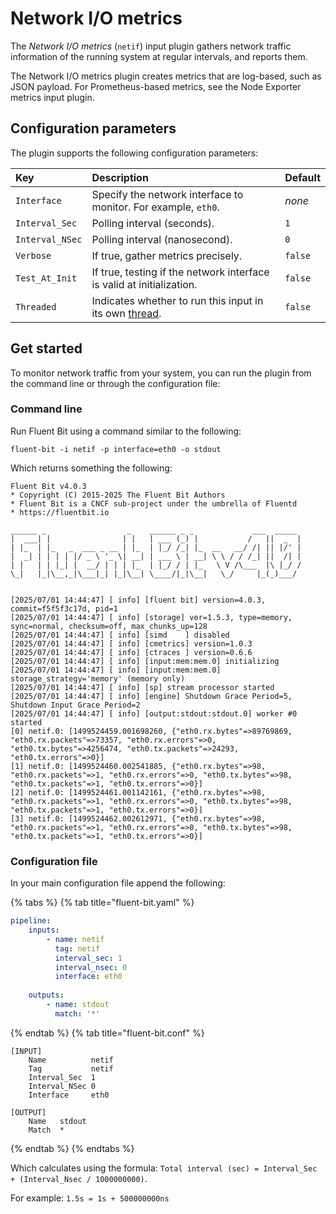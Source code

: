 # Network I/O metrics

The _Network I/O metrics_ (`netif`) input plugin gathers network traffic information of the running system at regular intervals, and reports them.

The Network I/O metrics plugin creates metrics that are log-based, such as JSON payload. For Prometheus-based metrics, see the Node Exporter metrics input plugin.

## Configuration parameters

The plugin supports the following configuration parameters:

| Key | Description | Default |
| :--- | :--- | :--- |
| `Interface` | Specify the network interface to monitor. For example, `eth0`. | _none_ |
| `Interval_Sec` | Polling interval (seconds). | `1` |
| `Interval_NSec` | Polling interval (nanosecond). | `0` |
| `Verbose` | If true, gather metrics precisely. | `false` |
| `Test_At_Init` | If true, testing if the network interface is valid at initialization. | `false` |
| `Threaded` | Indicates whether to run this input in its own [thread](../../administration/multithreading.md#inputs). | `false` |

## Get started

To monitor network traffic from your system, you can run the plugin from the command line or through the configuration file:

### Command line

Run Fluent Bit using a command similar to the following:

```shell
fluent-bit -i netif -p interface=eth0 -o stdout
```

Which returns something the following:

```text
Fluent Bit v4.0.3
* Copyright (C) 2015-2025 The Fluent Bit Authors
* Fluent Bit is a CNCF sub-project under the umbrella of Fluentd
* https://fluentbit.io

______ _                  _    ______ _ _             ___  _____
|  ___| |                | |   | ___ (_) |           /   ||  _  |
| |_  | |_   _  ___ _ __ | |_  | |_/ /_| |_  __   __/ /| || |/' |
|  _| | | | | |/ _ \ '_ \| __| | ___ \ | __| \ \ / / /_| ||  /| |
| |   | | |_| |  __/ | | | |_  | |_/ / | |_   \ V /\___  |\ |_/ /
\_|   |_|\__,_|\___|_| |_|\__| \____/|_|\__|   \_/     |_(_)___/


[2025/07/01 14:44:47] [ info] [fluent bit] version=4.0.3, commit=f5f5f3c17d, pid=1
[2025/07/01 14:44:47] [ info] [storage] ver=1.5.3, type=memory, sync=normal, checksum=off, max_chunks_up=128
[2025/07/01 14:44:47] [ info] [simd    ] disabled
[2025/07/01 14:44:47] [ info] [cmetrics] version=1.0.3
[2025/07/01 14:44:47] [ info] [ctraces ] version=0.6.6
[2025/07/01 14:44:47] [ info] [input:mem:mem.0] initializing
[2025/07/01 14:44:47] [ info] [input:mem:mem.0] storage_strategy='memory' (memory only)
[2025/07/01 14:44:47] [ info] [sp] stream processor started
[2025/07/01 14:44:47] [ info] [engine] Shutdown Grace Period=5, Shutdown Input Grace Period=2
[2025/07/01 14:44:47] [ info] [output:stdout:stdout.0] worker #0 started
[0] netif.0: [1499524459.001698260, {"eth0.rx.bytes"=>89769869, "eth0.rx.packets"=>73357, "eth0.rx.errors"=>0, "eth0.tx.bytes"=>4256474, "eth0.tx.packets"=>24293, "eth0.tx.errors"=>0}]
[1] netif.0: [1499524460.002541885, {"eth0.rx.bytes"=>98, "eth0.rx.packets"=>1, "eth0.rx.errors"=>0, "eth0.tx.bytes"=>98, "eth0.tx.packets"=>1, "eth0.tx.errors"=>0}]
[2] netif.0: [1499524461.001142161, {"eth0.rx.bytes"=>98, "eth0.rx.packets"=>1, "eth0.rx.errors"=>0, "eth0.tx.bytes"=>98, "eth0.tx.packets"=>1, "eth0.tx.errors"=>0}]
[3] netif.0: [1499524462.002612971, {"eth0.rx.bytes"=>98, "eth0.rx.packets"=>1, "eth0.rx.errors"=>0, "eth0.tx.bytes"=>98, "eth0.tx.packets"=>1, "eth0.tx.errors"=>0}]
```

### Configuration file

In your main configuration file append the following:

{% tabs %}
{% tab title="fluent-bit.yaml" %}

```yaml
pipeline:
    inputs:
        - name: netif
          tag: netif
          interval_sec: 1
          interval_nsec: 0
          interface: eth0
          
    outputs:
        - name: stdout
          match: '*'
```

{% endtab %}
{% tab title="fluent-bit.conf" %}

```text
[INPUT]
    Name          netif
    Tag           netif
    Interval_Sec  1
    Interval_NSec 0
    Interface     eth0

[OUTPUT]
    Name   stdout
    Match  *
```

{% endtab %}
{% endtabs %}

Which calculates using the formula: `Total interval (sec) = Interval_Sec + (Interval_Nsec / 1000000000)`.

For example: `1.5s = 1s + 500000000ns`